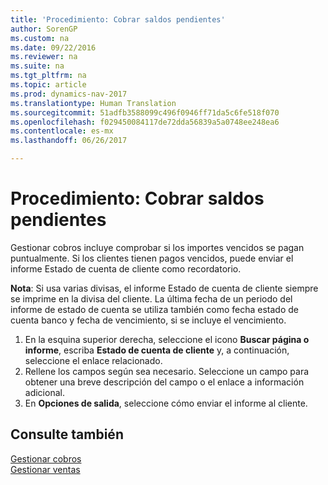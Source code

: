 ```yaml
---
title: 'Procedimiento: Cobrar saldos pendientes'
author: SorenGP
ms.custom: na
ms.date: 09/22/2016
ms.reviewer: na
ms.suite: na
ms.tgt_pltfrm: na
ms.topic: article
ms.prod: dynamics-nav-2017
ms.translationtype: Human Translation
ms.sourcegitcommit: 51adfb3588099c496f0946ff71da5c6fe518f070
ms.openlocfilehash: f029450084117de72dda56839a5a0748ee248ea6
ms.contentlocale: es-mx
ms.lasthandoff: 06/26/2017

---
```


# <a name="how-to-collect-outstanding-balances"></a>Procedimiento: Cobrar saldos pendientes
Gestionar cobros incluye comprobar si los importes vencidos se pagan puntualmente. Si los clientes tienen pagos vencidos, puede enviar el informe Estado de cuenta de cliente como recordatorio.

**Nota**: Si usa varias divisas, el informe Estado de cuenta de cliente siempre se imprime en la divisa del cliente. La última fecha de un periodo del informe de estado de cuenta se utiliza también como fecha estado de cuenta banco y fecha de vencimiento, si se incluye el vencimiento.

1. En la esquina superior derecha, seleccione el icono **Buscar página o informe**, escriba **Estado de cuenta de cliente** y, a continuación, seleccione el enlace relacionado.
2. Rellene los campos según sea necesario. Seleccione un campo para obtener una breve descripción del campo o el enlace a información adicional.
3. En **Opciones de salida**, seleccione cómo enviar el informe al cliente.

## <a name="see-also"></a>Consulte también
[Gestionar cobros](receivables-manage-receivables.md)  
[Gestionar ventas](sales-manage-sales.md)

